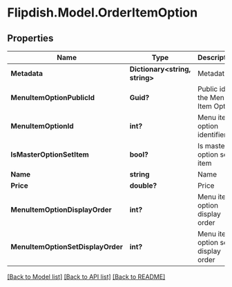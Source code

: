 # Flipdish.Model.OrderItemOption
## Properties

Name | Type | Description | Notes
------------ | ------------- | ------------- | -------------
**Metadata** | **Dictionary&lt;string, string&gt;** | Metadata | [optional] 
**MenuItemOptionPublicId** | **Guid?** | Public id of the Menu Item Option | [optional] 
**MenuItemOptionId** | **int?** | Menu item option identifier | [optional] 
**IsMasterOptionSetItem** | **bool?** | Is master option set item | [optional] 
**Name** | **string** | Name | [optional] 
**Price** | **double?** | Price | [optional] 
**MenuItemOptionDisplayOrder** | **int?** | Menu item option display order | [optional] 
**MenuItemOptionSetDisplayOrder** | **int?** | Menu item option set display order | [optional] 

[[Back to Model list]](../README.md#documentation-for-models) [[Back to API list]](../README.md#documentation-for-api-endpoints) [[Back to README]](../README.md)

